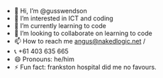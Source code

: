 - 👋 Hi, I’m @gusswendson
- 👀 I’m interested in ICT and coding
- 🌱 I’m currently learning to code
- 💞️ I’m looking to collaborate on learning to code
- 📫 How to reach me angus@nakedlogic.net /
- 📞 +61 403 635 665
- 😄 Pronouns: he/him
- ⚡ Fun fact: frankston hospital did me no favours.

<!---
gusswendson/gusswendson is a ✨ special ✨ repository because its `README.md` (this file) appears on your GitHub profile.
You can click the Preview link to take a look at your changes.
--->
